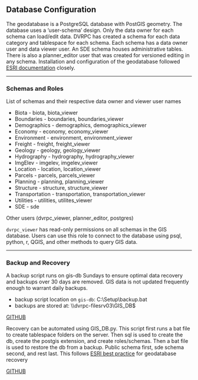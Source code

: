 ## Database Configuration

The geodatabase is a PostgreSQL database with PostGIS geometry.  The database uses a ‘user-schema’ design.  Only the data owner for each schema can load/edit data.  DVRPC has created a schema for each data category and tablespace for each schema.  Each schema has a data owner user and data viewer user.  An SDE schema houses administrative tables.  There is also a planner_editor user that was created for versioned editing in any schema.  Installation and configuration of the geodatabase followed [ESRI documentation](https://desktop.arcgis.com/en/arcmap/latest/manage-data/gdbs-in-postgresql/setup-geodatabase-postgresql-windows.htm#) closely.

---
### Schemas and Roles

List of schemas and their respective data owner and viewer user names

- Biota - biota, biota_viewer
- Boundaries - boundaries, boundaries_viewer
- Demographics - demographics, demographics_viewer
- Economy - economy, economy_viewer
- Environment - environment, environment_viewer
- Freight - freight, freight_viewer
- Geology - geology, geology_viewer
- Hydrography - hydrography, hydrography_viewer
- ImgElev - imgelev, imgelev_viewer
- Location - location, location_viewer
- Parcels - parcels, parcels_viewer
- Planning - planning, planning_viewer
- Structure - structure, structure_viewer
- Transportation - transportation, transportation_viewer
- Utilities - utilities, utilites_viewer
- SDE - sde

Other users (dvrpc_viewer, planner_editor, postgres)

`dvrpc_viewer` has read-only permissions on all schemas in the GIS database.  Users can use this role to connect to the database using psql, python, r, QGIS, and other methods to query GIS data.

---
### Backup and Recovery

A backup script runs on gis-db Sundays to ensure optimal data recovery and backups over 30 days are removed.  GIS data is not updated frequently enough to warrant daily backups.

- backup script location on `gis-db`: C:\Setup\backup.bat
- backups are stored at: \\\dvrpc-filesrv03\GIS_DB$

[GITHUB](https://github.com/dvrpc/gis-admin/blob/main/database/backup/backup.bat)

Recovery can be automated using GIS_DB.py.  This script first runs a bat file to create tablespace folders on the server.  Then sql is used to create the db, create the postgis extension, and create roles/schemas.  Then a bat file is used to restore the db from a backup.  Public schema first, sde schema second, and rest last.  This follows [ESRI best practice](https://desktop.arcgis.com/en/arcmap/latest/manage-data/gdbs-in-postgresql/restore-geodatabase-postgresql.htm) for geodatabase recovery 

[GITHUB](https://github.com/dvrpc/gis-admin/tree/main/database/recovery)

